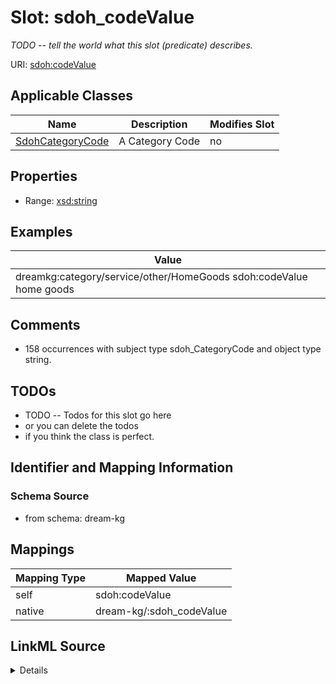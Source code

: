 

# Slot: sdoh_codeValue


_TODO -- tell the world what this slot (predicate) describes._





URI: [sdoh:codeValue](http://schema.org/codeValue)



<!-- no inheritance hierarchy -->





## Applicable Classes

| Name | Description | Modifies Slot |
| --- | --- | --- |
| [SdohCategoryCode](../classes/SdohCategoryCode.md) | A Category Code |  no  |







## Properties

* Range: [xsd:string](http://www.w3.org/2001/XMLSchema#string)






## Examples

| Value |
| --- |
| dreamkg:category/service/other/HomeGoods sdoh:codeValue home goods |

## Comments

* 158 occurrences with subject type sdoh_CategoryCode and object type string.

## TODOs

* TODO -- Todos for this slot go here
* or you can delete the todos
* if you think the class is perfect.

## Identifier and Mapping Information







### Schema Source


* from schema: dream-kg




## Mappings

| Mapping Type | Mapped Value |
| ---  | ---  |
| self | sdoh:codeValue |
| native | dream-kg/:sdoh_codeValue |




## LinkML Source

<details>
```yaml
name: sdoh_codeValue
description: TODO -- tell the world what this slot (predicate) describes.
todos:
- TODO -- Todos for this slot go here
- or you can delete the todos
- if you think the class is perfect.
comments:
- 158 occurrences with subject type sdoh_CategoryCode and object type string.
examples:
- value: dreamkg:category/service/other/HomeGoods sdoh:codeValue home goods
from_schema: dream-kg
rank: 1000
slot_uri: sdoh:codeValue
alias: sdoh_codeValue
domain_of:
- sdoh_CategoryCode
range: string

```
</details>